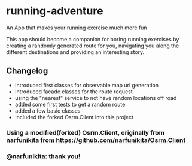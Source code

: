 # running-adventure
An App that makes your running exercise much more fun

This app should become a companion for boring running exercises by
creating a randomly generated route for you,
navigating you along the different destinations
and providing an interesting story.


## Changelog

- introduced first classes for observable map url generation
- introduced facade classes for the route request
- using the "nearest" service to not have random locations off road
- added some first tests to get a random route
- added a few basic classes
- Included the forked Osrm.Client into this project



### Using a modified(forked) Osrm.Client, originally from narfunikita from https://github.com/narfunikita/Osrm.Client 
### @narfunikita: thank you!
